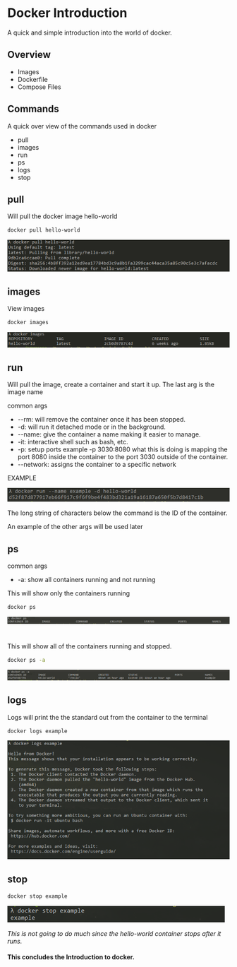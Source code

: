 # Docker Introduction
A quick and simple introduction into the world of docker.

## Overview 
* Images
* Dockerfile
* Compose Files


## Commands
A quick over view of the commands used in docker
* pull
* images
* run
* ps
* logs
* stop

## pull
Will pull the docker image hello-world
```bash
docker pull hello-world
```
![Pulling hello world](images/hw1.PNG)

## images
View images
```bash
docker images 
```
![Images view](images/hw2.PNG)

## run
Will pull the image, create a container and start it up. The last arg is the image name 

common args
* --rm: will remove the container once it has been stopped.
* -d: will run it detached mode or in the background.
* --name: give the container a name making it easier to manage.
* -it: interactive shell such as bash, etc.
* -p: setup ports example -p 3030:8080 what this is doing is mapping the port 8080 inside the container to the port 3030 outside of the container.
* --network: assigns the container to a specific network


EXAMPLE

![run view](images/hw3.PNG)

The long string of characters below the command is the ID of the container.

An example of the other args will be used later

## ps
common args
* -a: show all containers running and not running

This will show only the containers running

```bash
docker ps
```

![ps view](images/hw4.PNG)

#

This will show all of the containers running and stopped.

```bash
docker ps -a
```

![ps view](images/hw5.PNG)

## logs
Logs will print the the standard out from the container to the terminal
```bash
docker logs example
```
![ps view](images/hw6.PNG)

## stop
```bash
docker stop example
```
![ps view](images/hw7.PNG)

*This is not going to do much since the hello-world container stops after it runs.*

#### This concludes the Introduction to docker.
